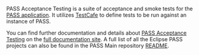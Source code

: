PASS Acceptance Testing is a suite of acceptance and smoke tests for the [PASS application](https://github.com/eclipse-pass).
It utilizes [TestCafe](https://testcafe.io/) to define tests to be run against an instance of PASS.

You can find further documentation and details about [PASS Acceptance Testing](https://docs.eclipse-pass.org/developer-documentation/pass-acceptance-testing)
on the [full documentation site](https://docs.eclipse-pass.org). A full list of all the Eclipse PASS projects can also 
be found in the PASS Main repository [README](https://github.com/eclipse-pass/main/blob/main/README.md).